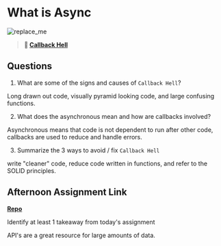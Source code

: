 # What is Async

![replace_me](https://codeworks.blob.core.windows.net/public/assets/img/illustrations/placeholder.svg)

> **📖 [Callback Hell](https://codeworksacademy.com/fs-student-guide/resources/wk4/01-Callbacks)**

## Questions

1. What are some of the signs and causes of `Callback Hell`?

Long drawn out code, visually pyramid looking code, and large confusing functions.

2. What does the asynchronous mean and how are callbacks involved?

Asynchronous means that code is not dependent to run after other code, callbacks are used to reduce and handle errors.

3. Summarize the 3 ways to avoid / fix `Callback Hell`

write "cleaner" code, reduce code written in functions, and refer to the SOLID principles.

## Afternoon Assignment Link

**[Repo](https://github.com/jon-cron/questionsApp.git)**

Identify at least 1 takeaway from today's assignment

API's are a great resource for large amounts of data.
